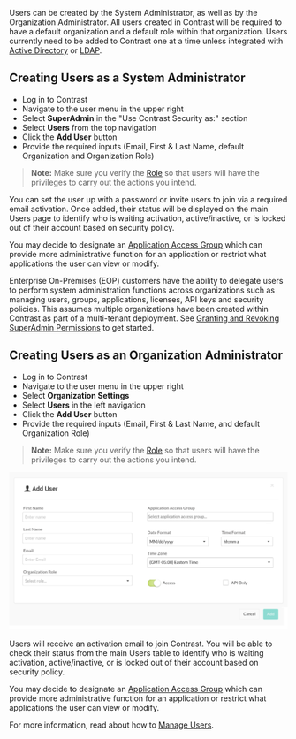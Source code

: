 <!--
title: "Create Users"
description: "Creating Users in Contrast TeamServer"
tags: "Admin onboarding TeamServer user settings license defend protection create"
-->

Users can be created by the System Administrator, as well as by the Organization Administrator. All users created in Contrast will be required to have a default organization and a default role within that organization. Users currently need to be added to Contrast one at a time unless integrated with [Active Directory](installation_setupauth.html#ad) or [LDAP](installation_setupauth.html#ldap).

## Creating Users as a System Administrator

* Log in to Contrast 
* Navigate to the user menu in the upper right 
* Select **SuperAdmin** in the "Use Contrast Security as:" section
* Select **Users** from the top navigation
* Click the **Add User** button
* Provide the required inputs (Email, First & Last Name, default Organization and Organization Role) 

>**Note:** Make sure you verify the [Role](admin_manageorgsroleperm.html#roles) so that users will have the privileges to carry out the actions you intend.

You can set the user up with a password or invite users to join via a required email activation. Once added, their status will be displayed on the main Users page to identify who is waiting activation, active/inactive, or is locked out of their account based on security policy. 

You may decide to designate an [Application Access Group](admin_onboardteam.html#group) which can provide more administrative function for an application or restrict what applications the user can view or modify.

Enterprise On-Premises (EOP) customers have the ability to delegate users to perform system administration functions across organizations such as managing users, groups, applications, licenses, API keys and security policies. This assumes multiple organizations have been created within Contrast as part of a multi-tenant deployment. See [Granting and Revoking SuperAdmin Permissions](admin_manageorgs.html#sa) to get started.

## Creating Users as an Organization Administrator

* Log in to Contrast
* Navigate to the user menu in the upper right 
* Select **Organization Settings**
* Select **Users** in the left navigation
* Click the **Add User** button
* Provide the required inputs (Email, First & Last Name, and default Organization Role)

>**Note:** Make sure you verify the [Role](admin_manageorgsroleperm.html#roles) so that users will have the privileges to carry out the actions you intend.

<a href="assets/images/Create_User.png" rel="lightbox" title="Add User"><img class="thumbnail" src="assets/images/Create_User.png"/></a>

Users will receive an activation email to join Contrast. You will be able to check their status from the main Users table to identify who is waiting activation, active/inactive, or is locked out of their account based on security policy.

You may decide to designate an [Application Access Group](admin_onboardteam.html#group) which can provide more administrative function for an application or restrict what applications the user can view or modify.

For more information, read about how to [Manage Users](admin_manageorgs.html#user). 

